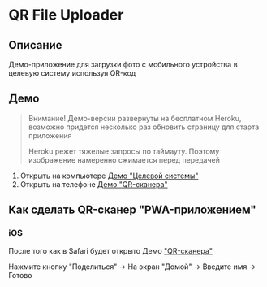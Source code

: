 # QR File Uploader

## Описание
Демо-приложение для загрузки фото с мобильного устройства в целевую систему используя QR-код

## Демо

> Внимание! Демо-версии развернуты на бесплатном Heroku, 
> возможно придется несколько раз обновить страницу для старта приложения
>
> Heroku режет тяжелые запросы по таймауту.
> Поэтому изображение намеренно сжимается перед передачей

1. Открыть на компьютере [Демо "Целевой системы"](https://qrdp-doc-system.herokuapp.com)
2. Открыть на телефоне [Демо "QR-сканера"](https://qrdp-qr-scanner.herokuapp.com)

## Как сделать QR-сканер "PWA-приложением"
### iOS
После того как в Safari будет открыто Демо ["QR-сканера"](https://qrdp-qr-scanner.herokuapp.com)

Нажмите кнопку "Поделиться" -> На экран "Домой" -> Введите имя -> Готово
